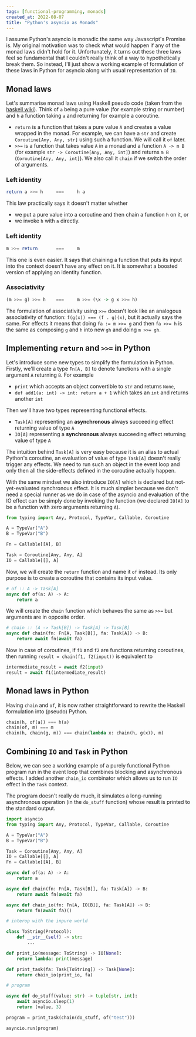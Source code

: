 ```yaml
---
tags: [functional-programming, monads]
created_at: 2022-08-07
title: "Python's asyncio as Monads"
---
```


I assume Python's asyncio is monadic the same way Javascript's Promise is. My original motivation was to check what would happen if any of the monad laws didn't hold for it. Unfortunately, it turns out these three laws feel so fundamental that I couldn't really think of a way to hypothetically break them. So instead, I'll just show a working example of formulation of these laws in Python for asyncio along with usual representation of `IO`.

## Monad laws

Let's summarise monad laws using Haskell pseudo code (taken from the [haskell wiki](https://wiki.haskell.org/Monad_laws)). Think of `a` being a pure value (for example string or number) and `h` a function taking `a` and returning for example a coroutine.

- `return` is a function that takes a pure value `A` and creates a value wrapped in the monad. For example, we can have a `str` and create `Coroutine[Any, Any, str]` using such a function. We will call it `of` later.
- `>>=` is a function that takes value `A` in a monad and a function `A -> m B` (for example `str -> Coroutine[Any, Any, int]`) and returns `m B` (`Coroutine[Any, Any, int]`). We also call it `chain` if we switch the order of arguments.

### Left identity

```haskell
return a >>= h     ===     h a
```

This law practically says it doesn't matter whether

- we put a pure value into a coroutine and then chain a function `h` on it, or
- we invoke `h` with `a` directly.

### Left identity

```haskell
m >>= return       ===     m
```

This one is even easier. It says that chaining a function that puts its input into the context doesn't have any effect on it. It is somewhat a boosted version of applying an identity function.

### Associativity

```haskell
(m >>= g) >>= h    ===     m >>= (\x -> g x >>= h)
```

The formulation of associativity using `>>=` doesn't look like an analogous associativity of function: `f(g(x)) === (f . g)(x)`, but it actually says the same. For effects it means that doing `fa := m >>= g` and then `fa >>= h` is the same as composing `g` and `h` into new `gh` and doing `m >>= gh`.

## Implementing `return` and `>>=` in Python

Let's introduce some new types to simplify the formulation in Python. Firstly, we'll create a type `Fn[A, B]` to denote functions with a single argument `A` returning `B`. For example

- `print` which accepts an object convertible to `str` and returns `None`,
- `def add1(a: int) -> int: return a + 1`  which takes an `int` and returns another `int`

Then we'll have two types representing functional effects.

- `Task[A]` representing an **asynchronous** always succeeding effect returning value of type `A`
- `IO[A]` representing a **synchronous** always succeeding effect returning value of type `A`

The intuition behind `Task[A]` is very easy because it is an alias to actual Python's coroutine, an evaluation of value of type `Task[A]` doesn't really trigger any effects. We need to run such an object in the event loop and only then all the side-effects defined in the coroutine actually happen.

With the same mindset we also introduce `IO[A]` which is declared but not-yet-evaluated synchronous effect. It is much simpler because we don't need a special runner as we do in case of the asyncio and evaluation of the IO effect can be simply done by invoking the function (we declared `IO[A]` to be a function with zero arguments returning `A`).

```python
from typing import Any, Protocol, TypeVar, Callable, Coroutine

A = TypeVar("A")
B = TypeVar("B")

Fn = Callable[[A], B]

Task = Coroutine[Any, Any, A]
IO = Callable[[], A]
```

Now, we will create the `return` function and name it `of` instead. Its only purpose is to create a coroutine that contains its input value.

```python
# of :: A -> Task[A]
async def of(a: A) -> A:
	return a
```

We will create the `chain` function which behaves the same as `>>=` but arguments are in opposite order.

```python
# chain :: (A -> Task[B]) -> Task[A] -> Task[B]
async def chain(fn: Fn[A, Task[B]], fa: Task[A]) -> B:
    return await fn(await fa)
```

Now in case of coroutines, if `f1` and `f2` are functions returning coroutines, then running `result = chain(f1, f2(input))` is equivalent to

```python
intermediate_result = await f2(input)
result = await f1(intermediate_result)
```

## Monad laws in Python

Having `chain` and `of`, it is now rather straightforward to rewrite the Haskell formulation into (pseudo) Python.

```python
chain(h, of(a)) === h(a)
chain(of, m) === m
chain(h, chain(g, m)) === chain(lambda x: chain(h, g(x)), m)
```

## Combining `IO` and `Task` in Python

Below, we can see a working example of a purely functional Python program run in the event loop that combines blocking and asynchronous effects. I added another `chain_io` combinator which allows us to run `IO` effect in the `Task` context.

The program doesn't really do much, it simulates a long-running asynchronous operation (in the `do_stuff` function) whose result is printed to the standard output.

```python
import asyncio
from typing import Any, Protocol, TypeVar, Callable, Coroutine

A = TypeVar("A")
B = TypeVar("B")

Task = Coroutine[Any, Any, A]
IO = Callable[[], A]
Fn = Callable[[A], B]

async def of(a: A) -> A:
    return a

async def chain(fn: Fn[A, Task[B]], fa: Task[A]) -> B:
    return await fn(await fa)

async def chain_io(fn: Fn[A, IO[B]], fa: Task[A]) -> B:
    return fn(await fa)()

# interop with the inpure world

class ToString(Protocol):
    def __str__(self) -> str:
        ...

def print_io(message: ToString) -> IO[None]:
    return lambda: print(message)

def print_task(fa: Task[ToString]) -> Task[None]:
    return chain_io(print_io, fa)

# program

async def do_stuff(value: str) -> tuple[str, int]:
    await asyncio.sleep(1)
    return (value, 3)

program = print_task(chain(do_stuff, of("test")))

asyncio.run(program)
```